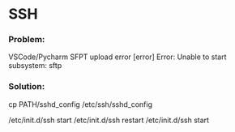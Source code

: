 # SSH

### Problem:
  VSCode/Pycharm SFPT upload error
    [error] Error: Unable to start subsystem: sftp

### Solution:
cp PATH/sshd_config /etc/ssh/sshd_config

/etc/init.d/ssh start
/etc/init.d/ssh restart
/etc/init.d/ssh start

